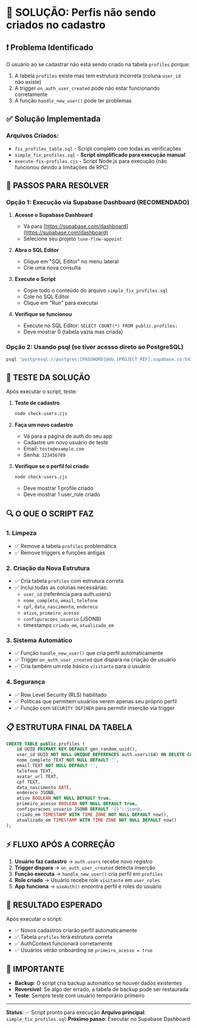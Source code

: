 # 🔧 SOLUÇÃO: Perfis não sendo criados no cadastro

## ❗ Problema Identificado
O usuário ao se cadastrar não está sendo criado na tabela `profiles` porque:
1. A tabela `profiles` existe mas tem estrutura incorreta (coluna `user_id` não existe)
2. A trigger `on_auth_user_created` pode não estar funcionando corretamente
3. A função `handle_new_user()` pode ter problemas

## ✅ Solução Implementada

### Arquivos Criados:
- `fix_profiles_table.sql` - Script completo com todas as verificações
- `simple_fix_profiles.sql` - **Script simplificado para execução manual**
- `execute-fix-profiles.cjs` - Script Node.js para execução (não funcionou devido a limitações de RPC)

## 🚀 PASSOS PARA RESOLVER

### Opção 1: Execução via Supabase Dashboard (RECOMENDADO)

1. **Acesse o Supabase Dashboard**
   - Vá para [https://supabase.com/dashboard](https://supabase.com/dashboard)
   - Selecione seu projeto `luxe-flow-appoint`

2. **Abra o SQL Editor**
   - Clique em "SQL Editor" no menu lateral
   - Crie uma nova consulta

3. **Execute o Script**
   - Copie todo o conteúdo do arquivo `simple_fix_profiles.sql`
   - Cole no SQL Editor
   - Clique em "Run" para executar

4. **Verifique se funcionou**
   - Execute no SQL Editor: `SELECT COUNT(*) FROM public.profiles;`
   - Deve mostrar 0 (tabela vazia mas criada)

### Opção 2: Usando psql (se tiver acesso direto ao PostgreSQL)

```bash
psql "postgresql://postgres:[PASSWORD]@db.[PROJECT_REF].supabase.co:5432/postgres" -f simple_fix_profiles.sql
```

## 🧪 TESTE DA SOLUÇÃO

Após executar o script, teste:

1. **Teste de cadastro**
   ```bash
   node check-users.cjs
   ```

2. **Faça um novo cadastro**
   - Vá para a página de auth do seu app
   - Cadastre um novo usuário de teste
   - Email: `teste@example.com`
   - Senha: `123456789`

3. **Verifique se o perfil foi criado**
   ```bash
   node check-users.cjs
   ```
   - Deve mostrar 1 profile criado
   - Deve mostrar 1 user_role criado

## 🔍 O QUE O SCRIPT FAZ

### 1. Limpeza
- ✅ Remove a tabela `profiles` problemática
- ✅ Remove triggers e funções antigas

### 2. Criação da Nova Estrutura
- ✅ Cria tabela `profiles` com estrutura correta
- ✅ Inclui todas as colunas necessárias:
  - `user_id` (referência para auth.users)
  - `nome_completo`, `email`, `telefone`
  - `cpf`, `data_nascimento`, `endereco`
  - `ativo`, `primeiro_acesso`
  - `configuracoes_usuario` (JSONB)
  - timestamps `criado_em`, `atualizado_em`

### 3. Sistema Automático
- ✅ Função `handle_new_user()` que cria perfil automaticamente
- ✅ Trigger `on_auth_user_created` que dispara na criação de usuário
- ✅ Cria também um role básico `visitante` para o usuário

### 4. Segurança
- ✅ Row Level Security (RLS) habilitado
- ✅ Políticas que permitem usuários verem apenas seu próprio perfil
- ✅ Função com `SECURITY DEFINER` para permitir inserção via trigger

## 📋 ESTRUTURA FINAL DA TABELA

```sql
CREATE TABLE public.profiles (
    id UUID PRIMARY KEY DEFAULT gen_random_uuid(),
    user_id UUID NOT NULL UNIQUE REFERENCES auth.users(id) ON DELETE CASCADE,
    nome_completo TEXT NOT NULL DEFAULT '',
    email TEXT NOT NULL DEFAULT '',
    telefone TEXT,
    avatar_url TEXT,
    cpf TEXT,
    data_nascimento DATE,
    endereco JSONB,
    ativo BOOLEAN NOT NULL DEFAULT true,
    primeiro_acesso BOOLEAN NOT NULL DEFAULT true,
    configuracoes_usuario JSONB DEFAULT '{}'::jsonb,
    criado_em TIMESTAMP WITH TIME ZONE NOT NULL DEFAULT now(),
    atualizado_em TIMESTAMP WITH TIME ZONE NOT NULL DEFAULT now()
);
```

## ⚡ FLUXO APÓS A CORREÇÃO

1. **Usuário faz cadastro** → `auth.users` recebe novo registro
2. **Trigger dispara** → `on_auth_user_created` detecta inserção
3. **Função executa** → `handle_new_user()` cria perfil em `profiles`
4. **Role criado** → Usuário recebe role `visitante` em `user_roles`
5. **App funciona** → `useAuth()` encontra perfil e roles do usuário

## 🎯 RESULTADO ESPERADO

Após executar o script:
- ✅ Novos cadastros criarão perfil automaticamente
- ✅ Tabela `profiles` terá estrutura correta
- ✅ AuthContext funcionará corretamente
- ✅ Usuários verão onboarding se `primeiro_acesso = true`

## 🚨 IMPORTANTE

- **Backup**: O script cria backup automático se houver dados existentes
- **Reversível**: Se algo der errado, a tabela de backup pode ser restaurada
- **Teste**: Sempre teste com usuário temporário primeiro

---

**Status**: ✅ Script pronto para execução
**Arquivo principal**: `simple_fix_profiles.sql`
**Próximo passo**: Executar no Supabase Dashboard